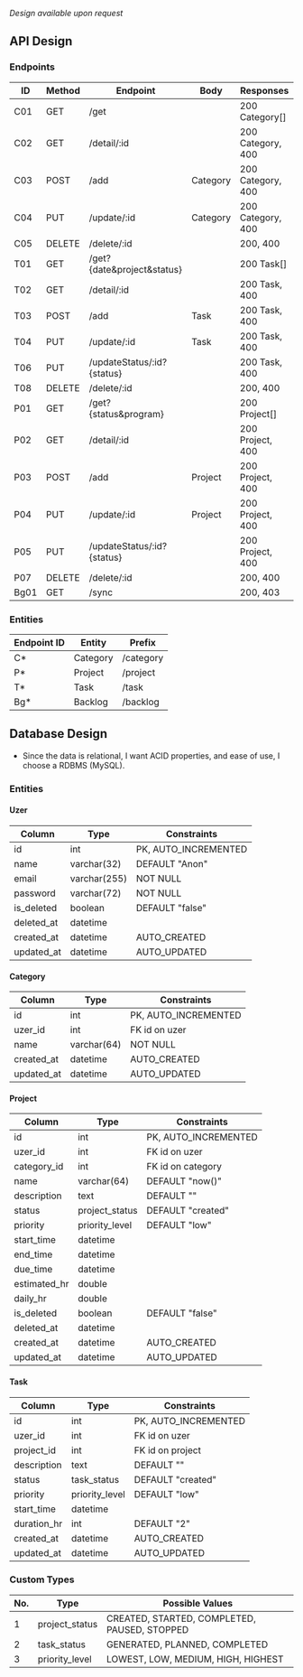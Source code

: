 *Design available upon request*

## API Design
### Endpoints
| ID | Method | Endpoint | Body | Responses |
| --- | --- | --- | --- | --- |
| C01 | GET | /get |  | 200 Category[] |
| C02 | GET | /detail/:id |  | 200 Category, 400 |
| C03 | POST | /add | Category | 200 Category, 400 |
| C04 | PUT | /update/:id | Category | 200 Category, 400 |
| C05 | DELETE | /delete/:id |  | 200, 400 |
| T01 | GET | /get?{date&project&status} |  | 200 Task[] |
| T02 | GET | /detail/:id |  | 200 Task, 400 |
| T03 | POST | /add | Task | 200 Task, 400 |
| T04 | PUT | /update/:id | Task | 200 Task, 400 |
| T06 | PUT | /updateStatus/:id?{status} |  | 200 Task, 400 |
| T08 | DELETE | /delete/:id |  | 200, 400 |
| P01 | GET | /get?{status&program} |  | 200 Project[] |
| P02 | GET | /detail/:id |  | 200 Project, 400 |
| P03 | POST | /add | Project | 200 Project, 400 |
| P04 | PUT | /update/:id | Project | 200 Project, 400 |
| P05 | PUT | /updateStatus/:id?{status} |  | 200 Project, 400 |
| P07 | DELETE | /delete/:id |  | 200, 400 |
| Bg01 | GET | /sync |  | 200, 403 |

### Entities
| Endpoint ID | Entity | Prefix |
| --- | --- | --- |
| C* | Category | /category |
| P* | Project | /project |
| T* | Task | /task |
| Bg* | Backlog | /backlog |

## Database Design
- Since the data is relational, I want ACID properties, and ease of use, I choose a RDBMS (MySQL).

### Entities

#### Uzer
| Column | Type | Constraints |
| --- | --- | --- |
| id | int | PK, AUTO_INCREMENTED |
| name | varchar(32) | DEFAULT "Anon" |
| email | varchar(255) | NOT NULL |
| password | varchar(72) | NOT NULL |
| is_deleted | boolean | DEFAULT "false" |
| deleted_at | datetime | |
| created_at | datetime | AUTO_CREATED |
| updated_at | datetime | AUTO_UPDATED |

#### Category
| Column | Type | Constraints |
| --- | --- | --- |
| id | int | PK, AUTO_INCREMENTED |
| uzer_id | int | FK id on uzer |
| name | varchar(64) | NOT NULL |
| created_at | datetime | AUTO_CREATED |
| updated_at | datetime | AUTO_UPDATED |

#### Project
| Column | Type | Constraints |
| --- | --- | --- |
| id | int | PK, AUTO_INCREMENTED |
| uzer_id | int | FK id on uzer |
| category_id | int | FK id on category |
| name | varchar(64) | DEFAULT "now()" |
| description | text | DEFAULT "" |
| status | project_status | DEFAULT "created" |
| priority | priority_level | DEFAULT "low" |
| start_time | datetime | |
| end_time | datetime | |
| due_time | datetime | |
| estimated_hr | double | |
| daily_hr | double | |
| is_deleted | boolean | DEFAULT "false" |
| deleted_at | datetime | |
| created_at | datetime | AUTO_CREATED |
| updated_at | datetime | AUTO_UPDATED |

#### Task
| Column | Type | Constraints |
| --- | --- | --- |
| id | int | PK, AUTO_INCREMENTED |
| uzer_id | int | FK id on uzer |
| project_id | int | FK id on project |
| description | text | DEFAULT "" |
| status | task_status | DEFAULT "created" |
| priority | priority_level | DEFAULT "low" |
| start_time | datetime | |
| duration_hr | int | DEFAULT "2" |
| created_at | datetime | AUTO_CREATED |
| updated_at | datetime | AUTO_UPDATED |

### Custom Types
| No. | Type | Possible Values |
| --- | --- | --- |
| 1 | project_status | CREATED, STARTED, COMPLETED, PAUSED, STOPPED |
| 2 | task_status | GENERATED, PLANNED, COMPLETED |
| 3 | priority_level | LOWEST, LOW, MEDIUM, HIGH, HIGHEST |
